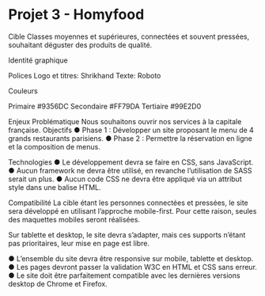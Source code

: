 # Projet 3 - Homyfood

Cible 
Classes moyennes et supérieures, connectées et souvent pressées, souhaitant déguster des produits de qualité. 
 
Identité graphique 

Polices 
Logo et titres: Shrikhand 
Texte: Roboto 
 
Couleurs
 
Primaire #9356DC
Secondaire #FF79DA
Tertiaire #99E2D0 	 
  
Enjeux 
Problématique 
Nous souhaitons ouvrir nos services à la capitale française. 
Objectifs 
●	Phase 1 : Développer un site proposant le menu de 4 grands restaurants parisiens.
●	Phase 2 : Permettre la réservation en ligne et la composition de menus.

Technologies 
●	Le développement devra se faire en CSS, sans JavaScript. 
●	Aucun framework ne devra être utilisé, en revanche l’utilisation de SASS serait un plus. 
●	Aucun code CSS ne devra être appliqué via un attribut style dans une balise HTML. 

Compatibilité 
La cible étant les personnes connectées et pressées, le site sera développé en utilisant l’approche mobile-first. Pour cette raison, seules des maquettes mobiles seront réalisées.  
 
Sur tablette et desktop, le site devra s’adapter, mais ces supports n’étant pas prioritaires, leur mise en page est libre. 
 
●	L’ensemble du site devra être responsive sur mobile, tablette et desktop. 
●	Les pages devront passer la validation W3C en HTML et CSS sans erreur. 
●	Le site doit être parfaitement compatible avec les dernières versions desktop de Chrome et Firefox. 
